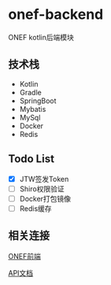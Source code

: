 # onef-backend
ONEF kotlin后端模块

## 技术栈
- Kotlin
- Gradle
- SpringBoot
- Mybatis
- MySql
- Docker
- Redis

## Todo List
- [x] JTW签发Token
- [ ] Shiro权限验证
- [ ] Docker打包镜像
- [ ] Redis缓存

## 相关连接
[ONEF前端](https://github.com/linxinfu/onef-vue)

[API文档](https://documenter.getpostman.com/view/2940954/SW11WdkU)